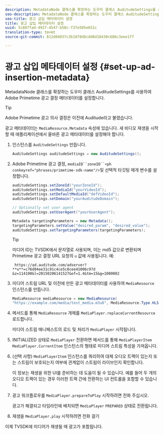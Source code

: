 ```yaml
---
description: MetadataNode 클래스를 확장하는 도우미 클래스 AuditudeSettings를 사용하여 Adobe Primetime 광고 결정 메타데이터를 설정합니다.
seo-description: MetadataNode 클래스를 확장하는 도우미 클래스 AuditudeSettings를 사용하여 Adobe Primetime 광고 결정 메타데이터를 설정합니다.
seo-title: 광고 삽입 메타데이터 설정
title: 광고 삽입 메타데이터 설정
uuid: 5c807fad-4927-4547-b58c-f37e505e651c
translation-type: tm+mt
source-git-commit: 812d04037c3b18f8d8cdd0d18430c686c3eee1ff

---
```



# 광고 삽입 메타데이터 설정 {#set-up-ad-insertion-metadata}

MetadataNode 클래스를 확장하는 도우미 클래스 AuditudeSettings를 사용하여 Adobe Primetime 광고 결정 메타데이터를 설정합니다.

>[!TIP]
>
>Adobe Primetime 광고 의사 결정은 이전에 Auditude라고 불렸습니다.

광고 메타데이터는 `MediaResource.Metadata` 속성에 있습니다. 새 비디오 재생을 시작할 때 애플리케이션에서 올바른 광고 메타데이터를 설정해야 합니다.

1. 인스턴스를 `AuditudeSettings` 만듭니다.

   ```java
   AuditudeSettings auditudeSettings = new AuditudeSettings();
   ```

1. Adobe Primetime 광고 결정, `mediaID``zoneID``<ph conkeyref="phrases/primetime-sdk-name"/>`및 선택적 타깃팅 매개 변수를 설정합니다.

   ```java
   auditudeSettings.setZoneId("yourZoneId"); 
   auditudeSettings.setMediaId("yourVideoId"); 
   auditudeSettings.setDefaultMediaId("defVideoId"); 
   auditudeSettings.setDomain("yourAuditudeDomain"); 
   
   // Optionally set user agent  
   auditudeSettings.setUserAgent("yourUserAgent"); 
   
   Metadata targetingParameters = new Metadata(); 
   targetingParameters.setValue("desired_param", "desired_value"); 
   auditudeSettings.setTargetingParameters(targetingParameters);
   ```

   >[!TIP]
   >
   >미디어 ID는 TVSDK에서 문자열로 사용되며, 이는 md5 값으로 변환되며 Primetime 광고 결정 URL 요청의 `u` 값에 사용됩니다. 예:
   >
   >
   >` https://ad.auditude.com/adserver? **u**=c76d04ee31c91c4ce5c8cee41006c97d &z=114100&l=20150206141527&of=1.4&tm=15&g=1000002`

1. 미디어 스트림 URL 및 이전에 만든 광고 메타데이터를 사용하여 `MediaResource` 인스턴스를 만듭니다.

   ```java
   MediaResource mediaResource = new MediaResource( 
   "https://example.com/media/test_media.m3u8", MediaResource.Type.HLS, Metadata);
   ```

1. 메서드를 통해 `MediaResource` 개체를 `MediaPlayer.replaceCurrentResource` 로드합니다.

   미디어 스트림 매니페스트의 로드 및 처리가 `MediaPlayer` 시작됩니다.

1. INITIALIZED 상태로 `MediaPlayer` 전환하면 메서드를 통해 `MediaPlayerItem` `MediaPlayer.CurrentItem` 인스턴스의 형태로 미디어 스트림 특성을 가져옵니다.
1. (선택 사항) `MediaPlayerItem` 인스턴스를 쿼리하여 대체 오디오 트랙이 있는지 또는 스트림이 보호되는지 여부에 관계없이 스트림이 라이브인지 확인합니다.

   이 정보는 재생을 위한 UI를 준비하는 데 도움이 될 수 있습니다. 예를 들어 두 개의 오디오 트랙이 있는 경우 이러한 트랙 간에 전환하는 UI 컨트롤을 포함할 수 있습니다.

1. 광고 워크플로우를 `MediaPlayer.prepareToPlay` 시작하려면 전화 주십시오.

   광고가 해결되고 타임라인에 배치되면 `MediaPlayer` `PREPARED` 상태로 전환됩니다.
1. 재생을 `MediaPlayer.play` 시작하려면 전화 걸기

이제 TVSDK에 미디어가 재생될 때 광고가 포함됩니다.